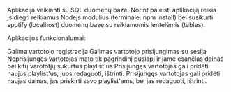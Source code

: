 Aplikacija veikianti su SQL duomenų baze. Norint paleisti aplikaciją reikia įsidiegti reikiamus Nodejs modulius (terminale: npm install) bei susikurti spotify (localhost) duomenų bazę su reikiamomis lentelėmis (tables).

Aplikacijos funkcionalumai:

Galima vartotojo registracija
Galimas vartotojo prisijungimas su sesija
Neprisijungęs vartotojas mato tik pagrindinį puslapį ir jame esančias dainas bei kitų varototjų sukurtus playlist'us
Prisijungęs vartotojas gali pridėti naujus playlist'us, juos redaguoti, ištrinti.
Prisijungęs vartotojas gali pridėti naujas dainas, jas priskirti savo playlist'ams, bei jas redaguoti, ištrinti.
